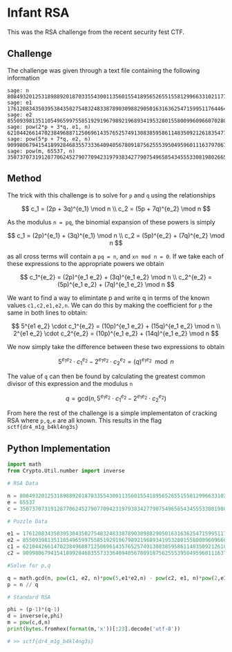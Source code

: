 # Infant RSA

This was the RSA challenge from the recent security fest CTF. 

## Challenge

The challenge was given through a text file containing the following information

```
sage: n
808493201253189889201870335543001135601554189565265515581299663310211777902538379504356224725568544299684762515298676864780234841305269234586977253698801983902702103720999490643296577224887200359679776298145742186594264184012564477263982070542179129719002846743110253588184709450192861516287258530229754571
sage: e1
1761208343503953843502754832483387890309882905016316362547159951176446446095631394250857857055597269706126624665037550324
sage: e2
855093981351105496599755851929196798921968934195328015580099609660702808256223761150292012944728436937787478856194680752
sage: pow(2*p + 3*q, e1, n)
621044266147023849688712506961435765257491308385958611483509212618354776698754113885283380553472029250381909907101400049593093179868197375351718991759160964170206380464029283789532602060341104218687078771319613484987463843848774508968091261333459191715433931164437366476062407396306790590847798240200479849
sage: pow(5*p + 7*q, e2, n)
90998067941541899284683557333640940567809187562555395049596011163797067246907962672557779206183953599317295527901879872677690677734228027852200315412211302749650000923216358820727388855976845209110338837949758874186131529586510244661623437225211502919198181138808456630705718961082655889960517754937606840
sage: pow(m, 65537, n)
350737073191287706245279077094231979383427790754965854345553308198026655242414098616160740809345373227967386631019166444200059217617767145638212921332649998355366471855362243913815961350928202877514312334160636449875324797999398782867956099814177529874805245928396620574131989901122269013123245826472838285
```

## Method

The trick with this challenge is to solve for `p` and `q` using the relationships

$$
c_1 = (2p + 3q)^{e_1} \mod n \\
c_2 = (5p + 7q)^{e_2} \mod n
$$

As the modulus `n = pq`, the binomial expansion of these powers is simply

$$
c_1 = (2p)^{e_1} + (3q)^{e_1} \mod n \\
c_2 = (5p)^{e_2} + (7q)^{e_2} \mod n
$$

as all cross terms will contain a `pq = n`, and `xn mod n = 0`. If we take each of these expressions to the appropriate powers we obtain

$$
c_1^{e_2} = (2p)^{e_1 e_2} + (3q)^{e_1 e_2} \mod n \\
c_2^{e_2} = (5p)^{e_1 e_2} + (7q)^{e_1 e_2} \mod n
$$

We want to find a way to elimintate p and write q in terms of the known values `c1,c2,e1,e2,n`. We can do this by making the coefficient for `p` the same in both lines to obtain: 

$$
5^{e1 e_2} \cdot c_1^{e_2} = (10p)^{e_1 e_2} + (15q)^{e_1 e_2} \mod n \\
2^{e1 e_2} \cdot c_2^{e_2} = (10p)^{e_1 e_2} + (14q)^{e_1 e_2} \mod n
$$

We now simply take the difference between these two expressions to obtain

$$
5^{e_1 e_2} \cdot c_1^{e_2} - 2^{e_1 e_2} \cdot c_2^{e_2} = (q)^{e_1 e_2} \mod n
$$

The value of `q` can then be found by calculating the greatest common divisor of this expression and the modulus `n`

$$
q = \text{gcd}(n, 5^{e_1 e_2} \cdot c_1^{e_2} - 2^{e_1 e_2} \cdot c_2^{e_2})
$$

From here the rest of the challenge is a simple implementaton of cracking RSA where `p,q,e` are all known. This results in the flag `sctf{dr4_m1g_b4kl4ng3s}`

## Python Implementation

```python
import math
from Crypto.Util.number import inverse

# RSA Data

n = 808493201253189889201870335543001135601554189565265515581299663310211777902538379504356224725568544299684762515298676864780234841305269234586977253698801983902702103720999490643296577224887200359679776298145742186594264184012564477263982070542179129719002846743110253588184709450192861516287258530229754571
e = 65537
c = 350737073191287706245279077094231979383427790754965854345553308198026655242414098616160740809345373227967386631019166444200059217617767145638212921332649998355366471855362243913815961350928202877514312334160636449875324797999398782867956099814177529874805245928396620574131989901122269013123245826472838285

# Puzzle Data

e1 = 1761208343503953843502754832483387890309882905016316362547159951176446446095631394250857857055597269706126624665037550324
e2 = 855093981351105496599755851929196798921968934195328015580099609660702808256223761150292012944728436937787478856194680752
c1 = 621044266147023849688712506961435765257491308385958611483509212618354776698754113885283380553472029250381909907101400049593093179868197375351718991759160964170206380464029283789532602060341104218687078771319613484987463843848774508968091261333459191715433931164437366476062407396306790590847798240200479849
c2 = 90998067941541899284683557333640940567809187562555395049596011163797067246907962672557779206183953599317295527901879872677690677734228027852200315412211302749650000923216358820727388855976845209110338837949758874186131529586510244661623437225211502919198181138808456630705718961082655889960517754937606840

#Solve for p,q

q = math.gcd(n, pow(c1, e2, n)*pow(5,e1*e2,n) - pow(c2, e1, n)*pow(2,e1*e2,n))
p = n // q

# Standard RSA

phi = (p-1)*(q-1)
d = inverse(e,phi)
m = pow(c,d,n)
print(bytes.fromhex(format(m,'x'))[:23].decode('utf-8'))

# >> sctf{dr4_m1g_b4kl4ng3s}
```
